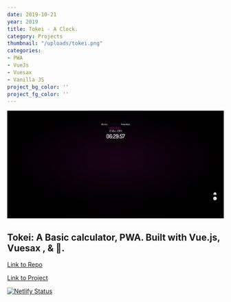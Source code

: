```yaml
---
date: 2019-10-21
year: 2019
title: Tokei - A Clock. 
category: Projects
thumbnail: "/uploads/tokei.png"
categories:
- PWA
- VueJs
- Vuesax
- Vanilla JS
project_bg_color: ''
project_fg_color: ''
---
```



![...](/uploads/tokei.png)  


Tokei: A Basic calculator, PWA. Built with Vue.js, Vuesax , & 💜.  
---
[Link to Repo](https://github.com/SourceAura/Tokei) 

[Link to Project](https://tokei.netlify.com) 

[![Netlify Status](https://api.netlify.com/api/v1/badges/237cf08f-b1e8-4789-843e-89a0a3506ca3/deploy-status)](https://app.netlify.com/sites/tokei/deploys)

